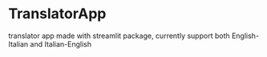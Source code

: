 # TranslatorApp
 translator app made with streamlit package, currently support both English-Italian and Italian-English
